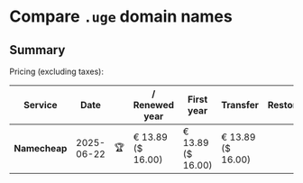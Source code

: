 # Compare `.uge` domain names

## Summary

Pricing (excluding taxes):

| Service | Date |  | / Renewed year | First year | Transfer | Restoration |
|--|--|--|--|--|--|--|
| **Namecheap** | 2025-06-22 | 🏆 | € 13.89<br>($ 16.00) | € 13.89<br>($ 16.00) | € 13.89<br>($ 16.00) |  |
